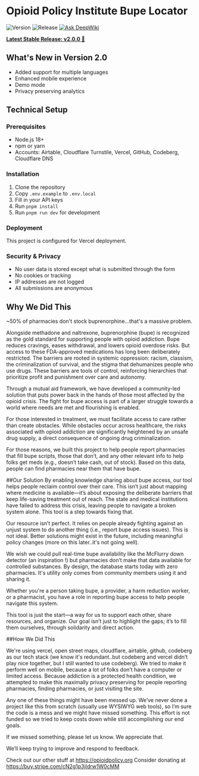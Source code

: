 # Opioid Policy Institute Bupe Locator 

![Version](https://img.shields.io/badge/version-2.0.0-green)
![Release](https://img.shields.io/badge/release-stable-brightgreen)
[![Ask DeepWiki](https://deepwiki.com/badge.svg)](https://deepwiki.com/opioid-policy/bupe-locator-opi)

[**Latest Stable Release: v2.0.0 🤘**](https://github.com/opioid-policy/bupe-locator-opi/releases/tag/v2.0.0)

## What's New in Version 2.0
- Added support for multiple languages
- Enhanced mobile experience
- Demo mode
- Privacy preserving analytics


## Technical Setup

### Prerequisites
- Node.js 18+ 
- npm or yarn
- Accounts: Airtable, Cloudflare Turnstile, Vercel, GitHub, Codeberg, Cloudflare DNS

### Installation
1. Clone the repository
2. Copy `.env.example` to `.env.local`
3. Fill in your API keys
4. Run `pnpm install`
5. Run `pnpm run dev` for development

### Deployment
This project is configured for Vercel deployment.

### Security & Privacy
- No user data is stored except what is submitted through the form
- No cookies or tracking
- IP addresses are not logged
- All submissions are anonymous



## Why We Did This
~50% of pharmacies don't stock buprenorphine...that's a massive problem.

Alongside methadone and naltrexone, buprenorphine (bupe) is recognized as the gold standard for supporting people with opioid addiction. Bupe reduces cravings, eases withdrawal, and lowers opioid overdose risks. But access to these FDA-approved medications has long been deliberately restricted.
The barriers are rooted in systemic oppression: racism, classism, the criminalization of survival, and the stigma that dehumanizes people who use drugs. These barriers are tools of control, reinforcing hierarchies that prioritize profit and punishment over care and autonomy.

Through a mutual aid framework, we have developed a community-led solution that puts power back in the hands of those most affected by the opioid crisis. The fight for bupe access is part of a larger struggle towards a world where needs are met and flourishing is enabled.

For those interested in treatment, we must facilitate access to care rather than create obstacles. While obstacles occur across healthcare, the risks associated with opioid addiction are significantly heightened by an unsafe drug supply, a direct consequence of ongoing drug criminalization.

For those reasons, we built this project to help people report pharmacies that fill bupe scripts, those that don’t, and any other relevant info to help folks get meds (e.g., doesn’t take cash, out of stock). Based on this data, people can find pharmacies near them that have bupe.

##Our Solution
By enabling knowledge sharing about bupe access, our tool helps people reclaim control over their care. This isn’t just about mapping where medicine is available—it’s about exposing the deliberate barriers that keep life-saving treatment out of reach. The state and medical institutions have failed to address this crisis, leaving people to navigate a broken system alone. This tool is a step towards fixing that.

Our resource isn’t perfect. It relies on people already fighting against an unjust system to do another thing (i.e., report bupe access issues). This is not ideal. Better solutions might exist in the future, including meaningful policy changes (more on this later..it's not going well). 

We wish we could pull real-time bupe availability like the McFlurry down detector (an inspiration !) but pharmacies don’t make that data available for controlled substances. 
By design, the database starts today with zero pharmacies. It's utility only comes from community members using it and sharing it. 

Whether you're a person taking bupe, a provider, a harm reduction worker, or a pharmacist, you have a role in reporting bupe access to help people navigate this system.

This tool is just the start—a way for us to support each other, share resources, and organize. Our goal isn’t just to highlight the gaps; it’s to fill them ourselves, through solidarity and direct action.
 
##How We Did This

We're using vercel, open street maps, cloudflare, airtable, github, codeberg as our tech stack (we know it's redundant..but codeberg and vercel didn’t play nice together, but I still wanted to use codeberg). We tried to make it perform well on mobile, because a lot of folks don’t have a computer or limited access. Because addiction is a protected health condition, we attempted to make this maximally privacy preserving for people reporting pharmacies, finding pharmacies, or just visiting the site.

Any one of these things might have been messed up. We’ve never done a project like this from scratch (usually use WYSIWYG web tools), so I’m sure the code is a mess and we might have missed something. This effort is not funded so we tried to keep costs down while still accomplishing our end goals. 

If we missed something, please let us know. We appreciate that.

We’ll keep trying to improve and respond to feedback.

Check out our other stuff at https://opioidpolicy.org
Consider donating at https://buy.stripe.com/cN2g1p3jIdrw1W0cMM 